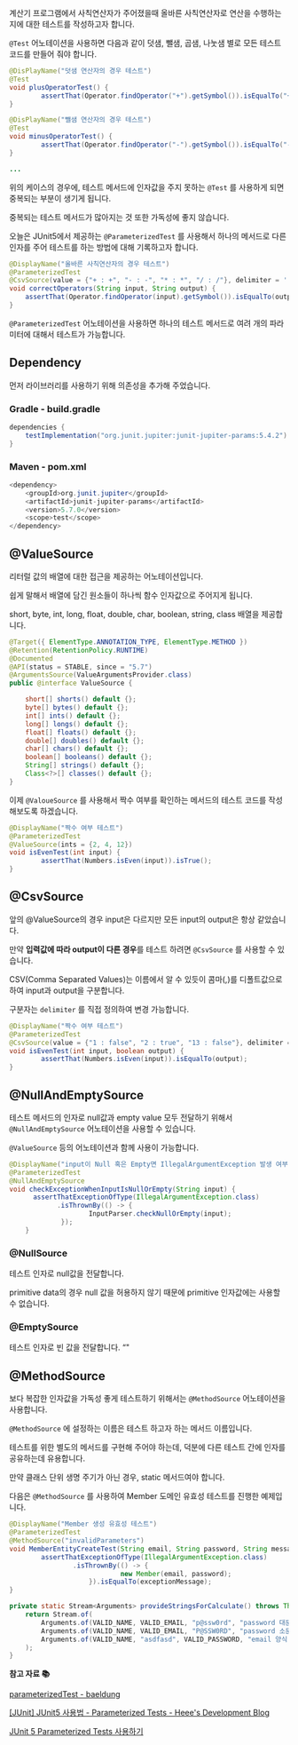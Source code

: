 계산기 프로그램에서 사칙연산자가 주어졌을때 올바른 사칙연산자로 연산을 
수행하는지에 대한 테스트를 작성하고자 합니다.

`@Test` 어노테이션을 사용하면 다음과 같이 덧샘, 뺄샘, 곱샘, 나눗샘 별로 모든 
테스트 코드를 만들어 줘야 합니다.

```java
@DisPlayName("덧샘 연산자의 경우 테스트")
@Test
void plusOperatorTest() {
		assertThat(Operator.findOperator("+").getSymbol()).isEqualTo("+");
}

@DisPlayName("뺄샘 연산자의 경우 테스트")
@Test
void minusOperatorTest() {
		assertThat(Operator.findOperator("-").getSymbol()).isEqualTo("-");
}

...
```

위의 케이스의 경우에, 테스트 메서드에 인자값을 주지 못하는 `@Test` 를 
사용하게 되면 중복되는 부분이 생기게 됩니다.

중복되는 테스트 메서드가 많아지는 것 또한 가독성에 좋지 않습니다.

오늘은 JUnit5에서 제공하는 `@ParameterizedTest` 를 사용해서 하나의 
메서드로 다른 인자를 주어 테스트를 하는 방법에 대해 기록하고자 합니다.

```java
@DisplayName("올바른 사칙연산자의 경우 테스트")
@ParameterizedTest
@CsvSource(value = {"+ : +", "- : -", "* : *", "/ : /"}, delimiter = ':')
void correctOperators(String input, String output) {
    assertThat(Operator.findOperator(input).getSymbol()).isEqualTo(output);
}
```

`@ParameterizedTest` 어노테이션을 사용하면 하나의 테스트 메서드로 여려 
개의 파라미터에 대해서 테스트가 가능합니다. 

## Dependency

먼저 라이브러리를 사용하기 위해 의존성을 추가해 주었습니다.

### Gradle - build.gradle

```java
dependencies {
	testImplementation("org.junit.jupiter:junit-jupiter-params:5.4.2")
}
```

### Maven - pom.xml

```java
<dependency>
    <groupId>org.junit.jupiter</groupId>
    <artifactId>junit-jupiter-params</artifactId>
    <version>5.7.0</version>
    <scope>test</scope>
</dependency>
```

## @ValueSource

리터럴 값의 배열에 대한 접근을 제공하는 어노테이션입니다.

쉽게 말해서 배열에 담긴 원소들이 하나씩 함수 인자값으로 주어지게 됩니다.

short, byte, int, long, float, double, char, boolean, string, 
class 배열을 제공합니다.

```java
@Target({ ElementType.ANNOTATION_TYPE, ElementType.METHOD })
@Retention(RetentionPolicy.RUNTIME)
@Documented
@API(status = STABLE, since = "5.7")
@ArgumentsSource(ValueArgumentsProvider.class)
public @interface ValueSource {

	short[] shorts() default {};
	byte[] bytes() default {};
	int[] ints() default {};
	long[] longs() default {};
	float[] floats() default {};
	double[] doubles() default {};
	char[] chars() default {};
	boolean[] booleans() default {};
	String[] strings() default {};
	Class<?>[] classes() default {};
}
```

이제 `@ValoueSource` 를 사용해서 짝수 여부를 확인하는 메서드의 테스트 
코드를 작성해보도록 하겠습니다.

```java
@DisplayName("짝수 여부 테스트")
@ParameterizedTest
@ValueSource(ints = {2, 4, 12})
void isEvenTest(int input) {
		assertThat(Numbers.isEven(input)).isTrue();
}
```

## @CsvSource

앞의 @ValueSource의 경우 input은 다르지만 모든 input의 output은 항상 
같았습니다.

만약 **입력값에 따라 output이 다른 경우**를 테스트 하려면 `@CsvSource` 
를 사용할 수 있습니다.

CSV(Comma Separated Values)는 이름에서 알 수 있듯이 콤마(,)를 
디폴트값으로 하여 input과 output을 구분합니다.

구분자는 `delimiter` 를 직접 정의하여 변경 가능합니다.

```java
@DisplayName("짝수 여부 테스트")
@ParameterizedTest
@CsvSource(value = {"1 : false", "2 : true", "13 : false"}, delimiter = ':')
void isEvenTest(int input, boolean output) {
		assertThat(Numbers.isEven(input)).isEqualTo(output);
}
```

## @NullAndEmptySource

테스트 메서드의 인자로 null값과 empty value 모두 전달하기 위해서 
`@NullAndEmptySource` 어노테이션을 사용할 수 있습니다.

`@ValueSource` 등의 어노테이션과 함께 사용이 가능합니다.

```java
@DisplayName("input이 Null 혹은 Empty면 IllegalArgumentException 발생 여부 테스트")
@ParameterizedTest
@NullAndEmptySource
void checkExceptionWhenInputIsNullOrEmpty(String input) {
      assertThatExceptionOfType(IllegalArgumentException.class)
            .isThrownBy(() -> {
                    InputParser.checkNullOrEmpty(input);
             });
    }
```

### @NullSource

테스트 인자로 null값을 전달합니다.

primitive data의 경우 null 값을 허용하지 않기 때문에 primitive 
인자값에는 사용할 수 없습니다.

### @EmptySource

테스트 인자로 빈 값을 전달합니다. “"

## @MethodSource

보다 복잡한 인자값을 가독성 좋게 테스트하기 위해서는 `@MethodSource` 
어노테이션을 사용합니다.

`@MethodSource` 에 설정하는 이름은 테스트 하고자 하는 메서드 이름입니다.

테스트를 위한 별도의 메서드를 구현해 주어야 하는데, 덕분에 다른 테스트 간에 
인자를 공유하는데 유용합니다.

만약 클래스 단위 생명 주기가 아닌 경우, static 메서드여야 합니다.

다음은 `@MethodSource` 를 사용하여 Member 도메인 유효성 테스트를 진행한 
예제입니다.

```java
@DisplayName("Member 생성 유효성 테스트")
@ParameterizedTest
@MethodSource("invalidParameters")
void MemberEntityCreateTest(String email, String password, String message, String exceptionMessage) {
		assertThatExceptionOfType(IllegalArgumentException.class)
				.isThrownBy(() -> {
							new Member(email, password);
					}).isEqualTo(exceptionMessage);
}

private static Stream<Arguments> provideStringsForCalculate() throws Throwable {
    return Stream.of(
        Arguments.of(VALID_NAME, VALID_EMAIL, "p@ssw0rd", "password 대문자 제외", PASSWORD_NOT_MATCH_MESSAGE),
        Arguments.of(VALID_NAME, VALID_EMAIL, "P@SSW0RD", "password 소문자 제외", PASSWORD_NOT_MATCH_MESSAGE),
        Arguments.of(VALID_NAME, "asdfasd", VALID_PASSWORD, "email 양식 틀림", EMAIL_NOT_MATCH_MESSAGE)
    );
}
```

**참고 자료 📚**

[parameterizedTest - baeldung](https://www.baeldung.com/parameterized-tests-junit-5)

[[JUnit] JUnit5 사용법 - Parameterized Tests - 
Heee's Development Blog](https://gmlwjd9405.github.io/2019/11/27/junit5-guide-parameterized-test.html)

[JUnit 5 Parameterized Tests 사용하기](https://dublin-java.tistory.com/56)